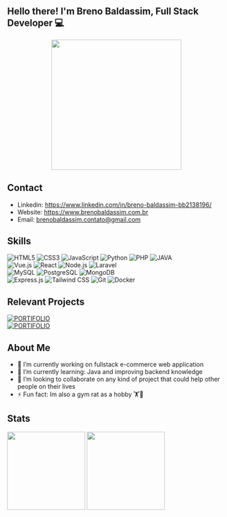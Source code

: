## Hello there!  I'm Breno Baldassim, Full Stack Developer 💻

<div id="header" align="center" style="margin-bottom:20px;" >
  <img src="https://media3.giphy.com/media/v1.Y2lkPTc5MGI3NjExa3Roc3V3MXptdjdhNjkyaWN5M3A3bTFjcGtiajZhdnVnZGExdmtteCZlcD12MV9pbnRlcm5hbF9naWZfYnlfaWQmY3Q9Zw/2IudUHdI075HL02Pkk/giphy.gif" width="300"/>
</div>

## Contact

 - Linkedin: https://www.linkedin.com/in/breno-baldassim-bb2138196/
 - Website: https://www.brenobaldassim.com.br
 - Email: brenobaldassim.contato@gmail.com

## Skills

![HTML5](https://img.shields.io/badge/HTML5-E34F26?style=for-the-badge&logo=html5&logoColor=white)
![CSS3](https://img.shields.io/badge/CSS3-1572B6?style=for-the-badge&logo=css3&logoColor=white)
![JavaScript](https://img.shields.io/badge/JavaScript-323330?style=for-the-badge&logo=javascript&logoColor=F7DF1E)
![Python](https://img.shields.io/badge/Python-14354C?style=for-the-badge&logo=python&logoColor=white)
![PHP](https://img.shields.io/badge/PHP-777BB4?style=for-the-badge&logo=php&logoColor=white)
![JAVA](https://img.shields.io/badge/JAVA-FF0000?style=for-the-badge&logo=openjdk&logoColor=white)
<br/>
![Vue.js](https://img.shields.io/badge/Vue.js-35495E?style=for-the-badge&logo=vue.js&logoColor=4FC08D)
![React](https://img.shields.io/badge/React-20232A?style=for-the-badge&logo=react&logoColor=61DAFB)
![Node.js](https://img.shields.io/badge/Node.js-43853D?style=for-the-badge&logo=node.js&logoColor=white)
![Laravel](https://img.shields.io/badge/Laravel-FF2D20?style=for-the-badge&logo=laravel&logoColor=white)
<br/>
![MySQL](https://img.shields.io/badge/MySQL-00000F?style=for-the-badge&logo=mysql&logoColor=white)
![PostgreSQL](https://img.shields.io/badge/PostgreSQL-316192?style=for-the-badge&logo=postgresql&logoColor=white)
![MongoDB](https://img.shields.io/badge/MongoDB-4EA94B?style=for-the-badge&logo=mongodb&logoColor=white)
<br/>
![Express.js](https://img.shields.io/badge/Express.js-404D59?style=for-the-badge)
![Tailwind CSS](https://img.shields.io/badge/Tailwind_CSS-38B2AC?style=for-the-badge&logo=tailwind-css&logoColor=white)
![Git](https://img.shields.io/badge/Git-E34F26?style=for-the-badge&logo=git&logoColor=white)
![Docker](https://img.shields.io/badge/Docker-2496ED?style=for-the-badge&logo=docker&logoColor=white)

## Relevant Projects
[![PORTIFOLIO](https://img.shields.io/badge/REST%20API%20WITH%20USER%20AUTH-green?style=for-the-badge&logo=nodedotjs&logoColor=white)](https://github.com/brenobaldassim/portifolio-node-rest-api-authentication)
<br/>
[![PORTIFOLIO](https://img.shields.io/badge/my%20potifolio%20website-2ba84a?style=for-the-badge&logo=vue.js&logoColor=white)](https://github.com/brenobaldassim/brenobaldassim.github.io)

## About Me
<div>
    <ul>
      <li>🔭 I’m currently working on fullstack e-commerce web application</li>
      <li>🌱 I’m currently learning: Java and improving backend knowledge</li>
      <li>👯 I’m looking to collaborate on any kind of project that could help other people on their lives</li>
      <li>⚡ Fun fact: Im also a gym rat as a hobby 🏋️🐀</li>
    </ul>
</div>

## Stats
<div>
  <img height="180em" src="https://github-readme-stats.vercel.app/api?username=brenobaldassim&show_icons=true&theme=merko"/>
  <img height="180em" src="https://github-readme-stats.vercel.app/api/top-langs/?username=brenobaldassim&layout=compact&langs_count=7&theme=merko"/>
</div>

